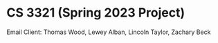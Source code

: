 # CS 3321 (Spring 2023 Project)
Email Client:
Thomas Wood,
Lewey Alban,
Lincoln Taylor,
Zachary Beck
